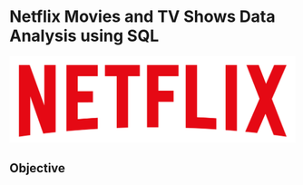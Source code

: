 # Netflix Movies and TV Shows Data Analysis using SQL
![Netflix Logo](https://github.com/mohitpullawar/netflix_sql_project/blob/main/logo.png)

## Objective
